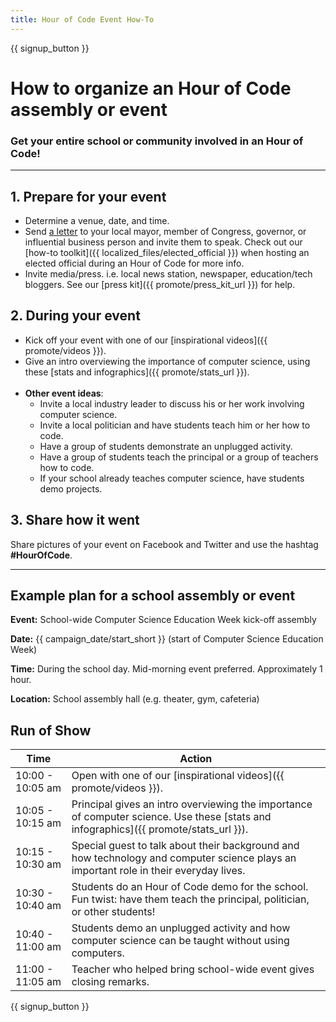 ```yaml
---
title: Hour of Code Event How-To
---
```


{{ signup_button }}

# How to organize an Hour of Code assembly or event
### Get your entire school or community involved in an Hour of Code!

***

## 1. Prepare for your event
- Determine a venue, date, and time.
- Send [a letter](https://hourofcode.com/promote/resources#sample-emails) to your local mayor, member of Congress, governor, or influential business person and invite them to speak. Check out our [how-to toolkit]({{ localized_files/elected_official }}) when hosting an elected official during an Hour of Code for more info.
- Invite media/press. i.e. local news station, newspaper, education/tech bloggers. See our [press kit]({{ promote/press_kit_url }}) for help.

## 2. During your event

- Kick off your event with one of our [inspirational videos]({{ promote/videos }}).
- Give an intro overviewing the importance of computer science, using these [stats and infographics]({{ promote/stats_url }}).
	<br/>
	<br/>
- **Other event ideas**:
	- Invite a local industry leader to discuss his or her work involving computer science.
	- Invite a local politician and have students teach him or her how to code.
	- Have a group of students demonstrate an unplugged activity.
	- Have a group of students teach the principal or a group of teachers how to code.
	- If your school already teaches computer science, have students demo projects.

## 3. Share how it went
Share pictures of your event on Facebook and Twitter and use the hashtag **#HourOfCode**.

***

## Example plan for a school assembly or event
**Event:** School-wide Computer Science Education Week kick-off assembly

**Date:** {{ campaign_date/start_short }} (start of Computer Science Education Week)

**Time:** During the school day. Mid-morning event preferred. Approximately 1 hour.

**Location:** School assembly hall (e.g. theater, gym, cafeteria)

## Run of Show

|Time | Action                                                                                                                                            |
|------------ | --------------------------------------------------------------------------------------------------------------------------------------------------|
|10:00 - 10:05 am | Open with one of our [inspirational videos]({{ promote/videos }}).                                                                            |
|10:05 - 10:15 am | Principal gives an intro overviewing the importance of computer science. Use these [stats and infographics]({{ promote/stats_url }}).         |
|10:15 - 10:30 am | Special guest to talk about their background and how technology and computer science plays an important role in their everyday lives.         |
|10:30 - 10:40 am | Students do an Hour of Code demo for the school. Fun twist: have them teach the principal, politician, or other students!                     |
|10:40 - 11:00 am | Students demo an unplugged activity and how computer science can be taught without using computers.                                           |
|11:00 - 11:05 am | Teacher who helped bring school-wide event gives closing remarks.                                                                             |

{{ signup_button }}
